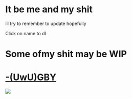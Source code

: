 # It be me and my shit
ill try to remember to update hopefully 



Click on name to dl
# Some ofmy shit may be WIP

# [-(UwU)GBY](https://noodled.s-ul.eu/vJhUk2i6) 
![](https://osu.ppy.sh/ss/12001291)
